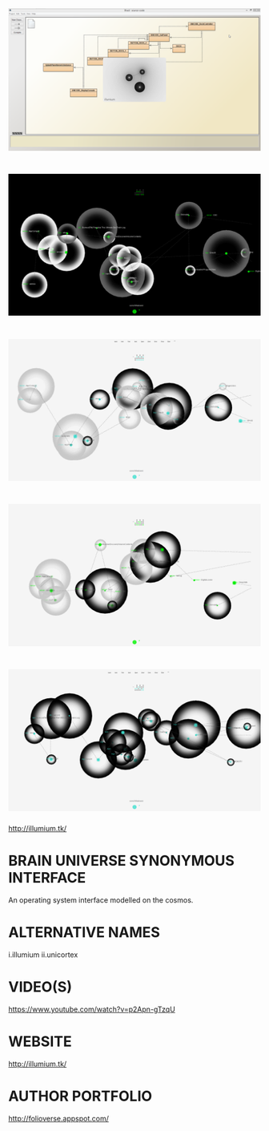 ![Alt text](https://raw.githubusercontent.com/JordanMicahBennett/BRAIN-UNIVERSE-SYNONYMOUS-INTERFACE/master/source-code/data/images/captures/5.png "default page")
=============================




![Alt text](https://raw.githubusercontent.com/JordanMicahBennett/BRAIN-UNIVERSE-SYNONYMOUS-INTERFACE/master/source-code/data/images/captures/0.png "default page")
=============================
![Alt text](https://raw.githubusercontent.com/JordanMicahBennett/BRAIN-UNIVERSE-SYNONYMOUS-INTERFACE/master/source-code/data/images/captures/1.png "default page")
=============================
![Alt text](https://raw.githubusercontent.com/JordanMicahBennett/BRAIN-UNIVERSE-SYNONYMOUS-INTERFACE/master/source-code/data/images/captures/2.png "default page")
=============================
![Alt text](https://raw.githubusercontent.com/JordanMicahBennett/BRAIN-UNIVERSE-SYNONYMOUS-INTERFACE/master/source-code/data/images/captures/3.png "default page")
=============================
http://illumium.tk/




BRAIN UNIVERSE SYNONYMOUS INTERFACE
===================================

An operating system interface modelled on the cosmos.


ALTERNATIVE NAMES
===================================
  i.illumium
  ii.unicortex


VIDEO(S)
===================================
https://www.youtube.com/watch?v=p2Apn-gTzqU



WEBSITE
===================================
http://illumium.tk/




AUTHOR PORTFOLIO
============================================
http://folioverse.appspot.com/
